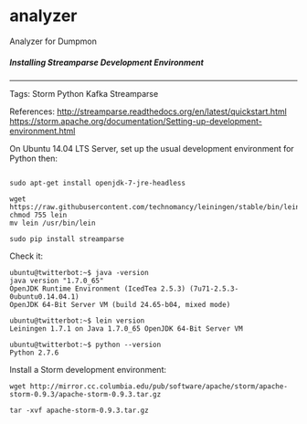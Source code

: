 analyzer
========

Analyzer for Dumpmon

##### Installing Streamparse Development Environment
----------------------------------------------

Tags: Storm Python Kafka Streamparse

References:
http://streamparse.readthedocs.org/en/latest/quickstart.html
https://storm.apache.org/documentation/Setting-up-development-environment.html

On Ubuntu 14.04 LTS Server, set up the usual development environment for Python then:

```script

sudo apt-get install openjdk-7-jre-headless

wget https://raw.githubusercontent.com/technomancy/leiningen/stable/bin/lein
chmod 755 lein
mv lein /usr/bin/lein

sudo pip install streamparse

```

Check it:

```script
ubuntu@twitterbot:~$ java -version
java version "1.7.0_65"
OpenJDK Runtime Environment (IcedTea 2.5.3) (7u71-2.5.3-0ubuntu0.14.04.1)
OpenJDK 64-Bit Server VM (build 24.65-b04, mixed mode)

ubuntu@twitterbot:~$ lein version
Leiningen 1.7.1 on Java 1.7.0_65 OpenJDK 64-Bit Server VM

ubuntu@twitterbot:~$ python --version
Python 2.7.6

```

Install a Storm development environment:

```script
wget http://mirror.cc.columbia.edu/pub/software/apache/storm/apache-storm-0.9.3/apache-storm-0.9.3.tar.gz

tar -xvf apache-storm-0.9.3.tar.gz

```
